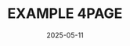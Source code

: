 ---
title: "EXAMPLE 4PAGE"
category: "교육"
date: "2025-05-11"
summary: "Dummy Data List 4 "
important: "false"
---